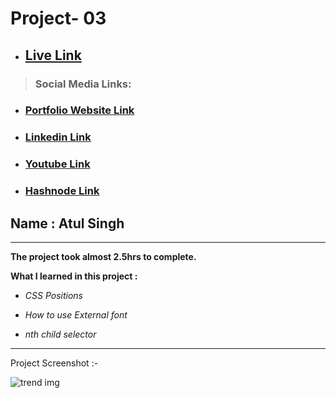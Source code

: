 # Project- 03

- ## [Live Link](https://fsjs2-20th-nov-project-03.netlify.app)
> ### Social Media Links:

- ### [Portfolio Website Link](https://www.findcoder.io/u/atulsinghatul)
- ### [Linkedin Link](https://www.linkedin.com/in/atul-singh-082529249/)
- ### [Youtube Link](https://www.youtube.com/channel/UCBNc9Vs9mAFxnAKjzWRqDFQ)
- ### [Hashnode Link](https://atulsinghatul.hashnode.dev/)

## Name : Atul Singh

---

**The project took almost 2.5hrs to complete.**

**What I learned in this project :**

- _CSS Positions_

- _How to use External font_

- _nth child selector_

---

Project Screenshot :-

![trend img](https://user-images.githubusercontent.com/112545072/210178490-df4e6603-d2c7-4770-9f7f-e8f5094ac2bf.png)
